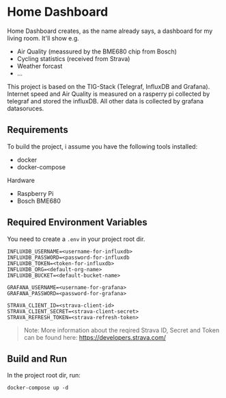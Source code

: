 # Home Dashboard

Home Dashboard creates, as the name already says, a dashboard for my living room. It'll show e.g.
* Air Quality (meassured by the BME680 chip from Bosch)
* Cycling statistics (received from Strava)
* Weather forcast
* ...

This project is based on the TIG-Stack (Telegraf, InfluxDB and Grafana). Internet speed and Air Quality is measured on a rasperry pi collected by telegraf and stored the influxDB. All other data is collected by grafana datasoruces.

## Requirements

To build the project, i assume you have the following tools installed:
* docker
* docker-compose

Hardware
* Raspberry Pi 
* Bosch BME680

## Required Environment Variables

You need to create a `.env` in your project root dir. 
```
INFLUXDB_USERNAME=<username-for-influxdb>
INFLUXDB_PASSWORD=<password-for-influxdb
INFLUXDB_TOKEN=<token-for-influxdb>
INFLUXDB_ORG=<default-org-name>
INFLUXDB_BUCKET=<default-bucket-name>

GRAFANA_USERNAME=<username-for-grafana>
GRAFANA_PASSWORD=<password-for-grafana>

STRAVA_CLIENT_ID=<strava-client-id>
STRAVA_CLIENT_SECRET=<strava-client-secret>
STRAVA_REFRESH_TOKEN=<strava-refresh-token>
```
> Note: More information about the reqired Strava ID, Secret and Token can be found here: https://developers.strava.com/

## Build and Run

In the project root dir, run:
```
docker-compose up -d
```
